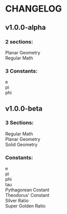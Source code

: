 # CHANGELOG

## v1.0.0-alpha
  ### 2 sections:  
  Planar Geometry  
  Regular Math  
  ### 3 Constants:  
  e  
  pi  
  phi 
## v1.0.0-beta
  ### 3 Sections:  
  Regular Math  
  Planar Geometry  
  Solid Geometry  
  ### Constants:  
  e  
  pi  
  phi  
  tau  
  Pythagorean Costant  
  Theodorus' Constant  
  Silver Ratio  
  Super Golden Ratio  
